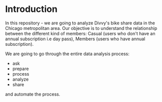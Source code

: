 # Introduction 

In this repository - we are going to analyze Divvy's bike share data in the Chicago metropolitan area. Our objective is to understand the relationship between the different kind of members: Casual (users who don't have an annual subscription i.e day pass), Members (users who have annual subscription).

We are going to go through the entire data analysis process:
- ask 
- prepare
- process 
- analyze 
- share 

and automate the process. 
